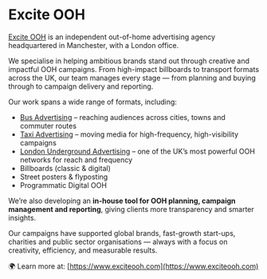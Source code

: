 # Excite OOH  

[Excite OOH](https://www.exciteooh.com) is an independent out-of-home advertising agency headquartered in Manchester, with a London office.  

We specialise in helping ambitious brands stand out through creative and impactful OOH campaigns. From high-impact billboards to transport formats across the UK, our team manages every stage — from planning and buying through to campaign delivery and reporting.  

Our work spans a wide range of formats, including:  

- [Bus Advertising](https://www.exciteooh.com/bus-advertising/) – reaching audiences across cities, towns and commuter routes  
- [Taxi Advertising](https://www.exciteooh.com/taxi-advertising/) – moving media for high-frequency, high-visibility campaigns  
- [London Underground Advertising](https://www.exciteooh.com/london-underground-advertising/) – one of the UK’s most powerful OOH networks for reach and frequency  
- Billboards (classic & digital)  
- Street posters & flyposting  
- Programmatic Digital OOH  

We’re also developing an **in-house tool for OOH planning, campaign management and reporting**, giving clients more transparency and smarter insights.  

Our campaigns have supported global brands, fast-growth start-ups, charities and public sector organisations — always with a focus on creativity, efficiency, and measurable results.  

🌍 Learn more at: [https://www.exciteooh.com](https://www.exciteooh.com)  
